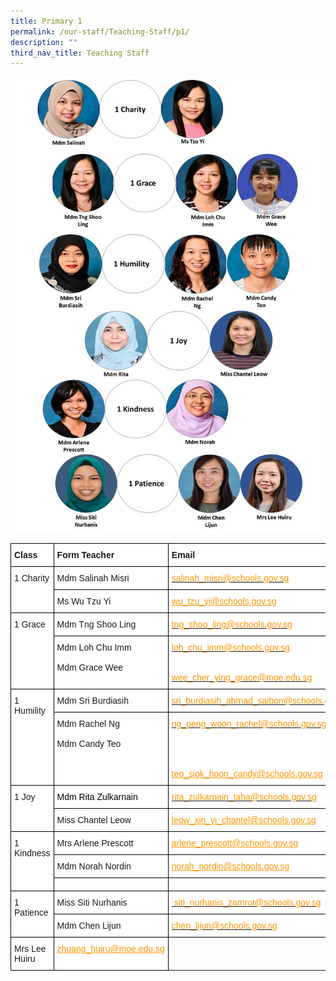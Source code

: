 ```yaml
---
title: Primary 1
permalink: /our-staff/Teaching-Staff/p1/
description: ""
third_nav_title: Teaching Staff
---
```

![](/images/2023%20P1.jpeg)

<style type="text/css">
.tg  {border-collapse:collapse;border-spacing:0;margin:0px auto;}
.tg td{border-color:black;border-style:solid;border-width:1px;font-family:Arial, sans-serif;font-size:14px;
  overflow:hidden;padding:10px 5px;word-break:normal;}
.tg th{border-color:black;border-style:solid;border-width:1px;font-family:Arial, sans-serif;font-size:14px;
  font-weight:normal;overflow:hidden;padding:10px 5px;word-break:normal;}
.tg .tg-dgl5{background-color:#FFF;font-weight:bold;text-align:left;vertical-align:top}
.tg .tg-ktyi{background-color:#FFF;text-align:left;vertical-align:top}
.tg .tg-a2w0{background-color:#FFF;color:#FC9400;text-align:left;text-decoration:underline;vertical-align:top}
.tg .tg-dm87{background-color:#FFF;color:#15C;text-align:left;text-decoration:underline;vertical-align:top}
</style>
<table class="tg">
<tbody>
  <tr>
    <td class="tg-dgl5">Class</td>
    <td class="tg-dgl5">Form Teacher</td>
    <td class="tg-dgl5">Email</td>
  </tr>
  <tr>
    <td class="tg-ktyi" rowspan="3">1 Charity</td>
    <td class="tg-ktyi">Mdm Salinah Misri</td>
    <td class="tg-ktyi"><a href="mailto:salinah_misri@schools.gov.sg" target="_blank" rel="noopener noreferrer"><span style="color:#FC9400">salinah_misri@schools.gov.sg</span></a></td>
  </tr>
  <tr>
    <td class="tg-ktyi">Ms Wu Tzu Yi</td>
    <td class="tg-a2w0"><a href="mailto:wu\_tzu\_yi@schools.gov.sg"><span style="text-decoration:underline;color:#FC9400">wu_tzu_yi@schools.gov.sg</span></a></td>
  </tr>
  <tr>
    
  </tr>
  <tr>
    <td class="tg-ktyi" rowspan="2">1 Grace</td>
    <td class="tg-ktyi">Mdm Tng Shoo Ling</td>
    <td class="tg-ktyi"><a href="mailto: tng_shoo_ling@schools.gov.sg" target="_blank" rel="noopener noreferrer"><span style="color:#FC9400">tng_shoo_ling@schools.gov.sg</span></a></td>
  </tr>
  <tr>
    <td class="tg-ktyi">Mdm Loh Chu Imm<br><br><span style="background-color:initial">Mdm Grace Wee</span></td>
    <td class="tg-a2w0"><a href="mailto:loh_chu_imm@schools.gov.sg" target="_blank" rel="noopener noreferrer"><span style="color:#FC9400">loh_chu_imm@schools.gov.sg</span></a><br><br><br><a href="mailto:wee_cher_ying_grace@moe.edu.sg" target="_blank" rel="noopener noreferrer"><span style="color:#FC9400">wee_cher_ying_grace@moe.edu.sg</span></a></td>
  </tr>
  <tr>
    <td class="tg-ktyi" rowspan="2">1 Humility</td>
    <td class="tg-ktyi">Mdm Sri Burdiasih</td>
    <td class="tg-ktyi"><a href="mailto:sri_burdiasih_ahmad_saibon@schools.gov.sg" target="_blank" rel="noopener noreferrer"><span style="color:#FC9400">sri_burdiasih_ahmad_saibon@schools.gov.sg</span></a></td>
  </tr>
  <tr>
    <td class="tg-ktyi">Mdm Rachel Ng<br><br>Mdm Candy Teo</td>
    <td class="tg-dm87"><a href="mailto:ng_peng_woon_rachel@schools.gov.sg" target="_blank" rel="noopener noreferrer"><span style="color:#FC9400">ng_peng_woon_rachel@schools.gov.sg</span></a><br><br><br><br><br><a href="mailto:teo_siok_hoon_candy@schools.gov.sg" target="_blank" rel="noopener noreferrer"><span style="text-decoration:underline;color:#FC9400">teo_siok_hoon_candy@schools.gov.sg</span></a></td>
  </tr>
  <tr>
    <td class="tg-ktyi" rowspan="2">1 Joy</td>
    <td class="tg-ktyi"><span style="color:#000">Mdm Rita Zulkarnain</span></td>
    <td class="tg-ktyi"><a href="mailto:rita_zulkarnain_taha@schools.gov.sg" target="_blank" rel="noopener noreferrer"><span style="color:#FC9400">rita_zulkarnain_taha@schools.gov.sg</span></a></td>
  </tr>
  <tr>
    <td class="tg-ktyi">Miss Chantel Leow</td>
    <td class="tg-a2w0"><a href="mailto:leow_xin_yi_chantel@schools.gov.sg"><span style="text-decoration:underline;color:#FC9400">leow_xin_yi_chantel@schools.gov.sg</span></a></td>
  </tr>
  <tr>
    <td class="tg-ktyi" rowspan="3">1 Kindness</td>
    <td class="tg-ktyi">Mrs Arlene Prescott</td>
    <td class="tg-a2w0"><a href="mailto:arlene_prescott@schools.gov.sg"><span style="text-decoration:underline;color:#FC9400">arlene_prescott@schools.gov.sg </span></a></td>
  </tr>
  <tr>
    <td class="tg-ktyi">Mdm Norah Nordin</td>
    <td class="tg-a2w0"><a href="mailto:norah_nordin@schools.gov.sg" target="_blank" rel="noopener noreferrer"><span style="text-decoration:underline;color:#FC9400">norah_nordin@schools.gov.sg</span></a> </td>
  </tr>
  <tr>
    <td class="tg-ktyi"></td>
    <td class="tg-a2w0"><a href="mailto:wong_hsiao_sien_lisa@moe.edu.sg" target="_blank" rel="noopener noreferrer"><span style="text-decoration:underline;color:#FC9400"></span></a></td>
  </tr>
  <tr>
    <td class="tg-ktyi" rowspan="2">1 Patience</td>
    <td class="tg-ktyi">Miss Siti Nurhanis</td>
    <td class="tg-ktyi"><a href="mailto: siti_nurhanis_zamrot@schools.gov.sg" target="_blank" rel="noopener noreferrer"><span style="color:#FC9400"> siti_nurhanis_zamrot@schools.gov.sg</span></a></td>
  </tr>
  <tr>
    <td class="tg-ktyi">Mdm Chen Lijun</td>
    <td class="tg-ktyi"><a href="mailto:chen_lijun@schools.gov.sg" target="_blank" rel="noopener noreferrer"><span style="color:#FC9400">chen_lijun@schools.gov.sg</span></a></td>
<tr>
    <td class="tg-ktyi">Mrs Lee Huiru</td>
    <td class="tg-ktyi"><a href="mailto:zhuang_huiru@moe.edu.sg" target="_blank" rel="noopener noreferrer"><span style="text-decoration:underline;color:#FC9400">zhuang_huiru@moe.edu.sg</span></a> </td>
  </tr>		
</tbody>
</table>